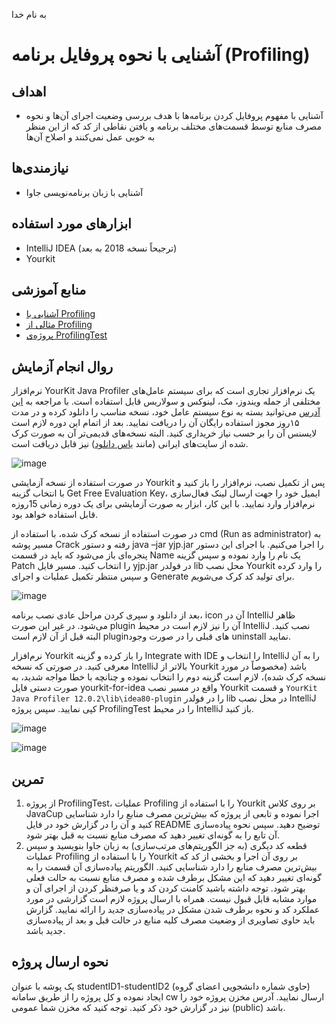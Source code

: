 به نام خدا


# آشنایی با نحوه پروفایل برنامه (Profiling)

## اهداف 
- آشنایی با مفهوم پروفایل کردن برنامه‌ها با هدف بررسی وضعیت اجرای آن‌ها و نحوه مصرف منابع توسط قسمت‌های مختلف برنامه و یافتن نقاطی از کد که از این منظر به خوبی عمل نمی‌کنند و اصلاح آن‌ها

## نیازمندی‌ها
- آشنایی با زبان برنامه‌نویسی جاوا

## ابزارهای مورد استفاده
- IntelliJ IDEA (ترجیحاً نسخه 2018 به بعد)
- Yourkit

## منابع آموزشی
- [آشنایی با Profiling](https://aparat.com/v/9NdSe) 
- [مثالی از Profiling](https://aparat.com/v/2mWbs)
- [پروژه‌ی ProfilingTest](https://github.com/ssc-public/Software-Engineering-Lab/tree/main/resources/projects/ProfilingTest)

## روال انجام آزمایش
نرم‌افزار YourKit Java Profiler یک نرم‌افزار تجاری است که برای سیستم‌ عامل‌های مختلفی از جمله ویندوز، مک، لینوکس و سولاریس قابل استفاده است. با مراجعه به [این آدرس](https://www.yourkit.com/java/profiler/download) می‌توانید بسته به نوع سیستم عامل خود، نسخه مناسب را دانلود کرده و در مدت ۱۵روز مجوز استفاده رایگان آن را دریافت نمایید. بعد از اتمام این دوره لازم است لایسنس آن را بر حسب نیاز خریداری کنید. البته نسخه‌های قدیمی‌تر آن به صورت کرک شده از سایت‌های ایرانی (مانند [یاس دانلود](http://dl.downloadly.ir/Files/Software/YourKit_Java_Profiler_12.0.2_Downloadly.ir.rar)) نیز قابل دریافت است.

![image](https://user-images.githubusercontent.com/45389673/232209757-322b8b37-14ab-45ac-a33d-863ae867a363.png)

در صورت استفاده از نسخه آزمایشی Yourkit پس از تکمیل نصب، نرم‌افزار را باز کنید و با انتخاب گزینه Get Free Evaluation Key، ایمیل خود را جهت ارسال لینک فعال‌سازی نرم‌افزار وارد نمایید. با این کار، ابزار به صورت آزمایشی برای یک دوره زمانی 15روزه قابل استفاده خواهد بود.

در صورت استفاده از نسخه کرک شده، با استفاده از cmd (Run as administrator) به مسیر پوشه Crack رفته و دستور java –jar yjp.jar را اجرا می‌کنیم. با اجرای این دستور پنجره‌ای باز می‌شود که باید در قسمت Name یک نام را وارد نموده و سپس گزینه Patch را انتخاب کنید. مسیر فایل yjp.jar در فولدر lib محل نصب Yourkit را وارد کرده و سپس منتظر تکمیل عملیات و اجرای Generate برای تولید کد کرک می‌شویم.
 
 ![image](https://user-images.githubusercontent.com/45389673/232209759-7611ac27-4588-43f5-be99-c10d17c0cc6c.png)
 
بعد از دانلود و سپری کردن مراحل عادی نصب برنامه، icon آن در IntelliJ ظاهر می‌شود. در غیر این صورت plugin آن را نیز لازم است در محیط IntelliJ نصب کنید. البته قبل از آن لازم است pluginهای قبلی را در صورت وجود uninstall نمایید.

نرم‌افزار Yourkit را باز کرده و گزینه Integrate with IDE را انتخاب و IntelliJ را به آن معرفی کنید. در صورتی که نسخه IntelliJ بالاتر از Yourkit باشد (مخصوصاً در مورد نسخه کرک شده)، لازم است گزینه دوم را انتخاب نموده و چنانچه با خطا مواجه شدید، به صورت دستی فایل yourkit-for-idea واقع در مسیر نصب Yourkit و قسمت
`
YourKit Java Profiler 12.0.2\lib\idea80-plugin
`
را در فولدر lib در محل نصب IntelliJ کپی نمایید. سپس پروژه ProfilingTest را در محیط IntelliJ باز کنید.

![image](https://user-images.githubusercontent.com/45389673/232209927-a8d39ad0-c300-4c32-9134-deb384474144.png)

![image](https://user-images.githubusercontent.com/45389673/232209775-6c0e23cf-9824-4c56-88e5-6bea682fd7d3.png)

## تمرین
1. از پروژه ProfilingTest، عملیات Profiling را با استفاده از Yourkit بر روی کلاس JavaCup اجرا نموده و تابعی از پروژه که بیش‌ترین مصرف منابع را دارد شناسایی کنید و آن را در گزارش خود در فایل README توضیح دهید. سپس نحوه پیاده‌سازی آن تابع را به گونه‌ای تغییر دهید که مصرف منابع نسبت به قبل بهتر شود.
2. قطعه کد دیگری (به جز الگوریتم‌های مرتب‌سازی) به زبان جاوا بنویسید و سپس عملیات Profiling را با استفاده از Yourkit بر روی آن اجرا و بخشی از کد که بیش‌ترین مصرف منابع را دارد شناسایی کنید. الگوریتم پیاده‌سازی آن قسمت را به گونه‌ای تغییر دهید که این مشکل برطرف شده و مصرف منابع نسبت به حالت فعلی بهتر شود. توجه داشته باشید کامنت کردن کد و یا صرفنظر کردن از اجرای آن و موارد مشابه قابل قبول نیست. همراه با ارسال پروژه لازم است گزارشی در مورد عملکرد کد و نحوه برطرف شدن مشکل در پیاده‌سازی جدید را ارائه نمایید. گزارش باید حاوی تصاویری از وضعیت مصرف کلیه منابع در حالت قبل و بعد از پیاده‌سازی جدید باشد.

## نحوه ارسال پروژه
یک پوشه با عنوان studentID1-studentID2 (حاوی شماره دانشجویی اعضای گروه) ایجاد نموده و کل پروژه را از طریق سامانه cw ارسال نمایید. آدرس مخزن پروژه خود را نیز در گزارش خود ذکر کنید. توجه کنید که مخزن شما عمومی (public) باشد.

